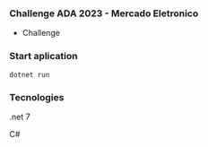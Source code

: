 ### Challenge ADA 2023 - Mercado Eletronico
- Challenge

### Start aplication
`dotnet run`

### Tecnologies
.net 7

C#
